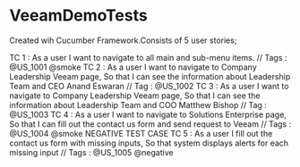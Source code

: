 # VeeamDemoTests
Created wih Cucumber Framework.Consists of 5 user stories;

TC 1 : As a user I want to navigate to all main and sub-menu items. // Tags : @US_1001 @smoke
TC 2 : As a user I want to navigate to Company Leadership Veeam page, So that I can see the information about Leadership Team and CEO Anand Eswaran // Tag : @US_1002 
TC 3 : As a user I want to navigate to Company Leadership Veeam page, So that I can see the information about Leadership Team and COO Matthew Bishop // Tag : @US_1003 
TC 4 : As a user I want to navigate to Solutions Enterprise page, So that I can fill out the contact us form and send request to Veeam // Tags : @US_1004 @smoke
NEGATIVE TEST CASE
TC 5 : As a user I fill out the contact us form with missing inputs, So that system displays alerts for each missing input // Tags : @US_1005 @negative
